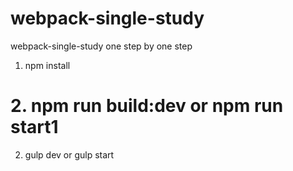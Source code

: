 # webpack-single-study
webpack-single-study   one step by one step

1. npm install
# 2. npm run build:dev  or  npm run start1
2. gulp dev  or  gulp start


